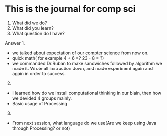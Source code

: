 # This is the journal for comp sci

1. What did we do?  
2. What did you learn?
3. What question do I have?

Answer
1. 
- we talked about expectation of our compter science from now on.
- quick math( for example 4 + 6 =? 23 - 8 = ?)
- we commanded Dr.Ruban to make sandwiches followed by algorithm we made it.
    Wrote all instruction down, and made experiment again and again in order to success.
2.
- I learned how do we install computational thinking in our blain, then how we devided 4 groups mainly.
- Basic usage of Processing

3. 
- From next session, what language do we use(Are we keep using Java through Processing? or not)
